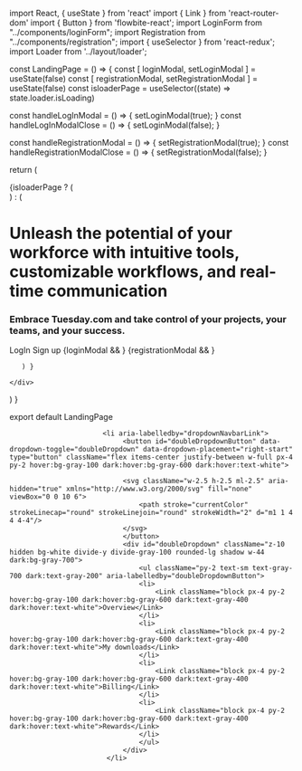 import React, {  useState } from 'react'
import { Link } from 'react-router-dom'
import { Button } from 'flowbite-react';
import LoginForm from "../components/loginForm";
import Registration from "../components/registration";
import { useSelector } from 'react-redux';
import Loader from '../layout/loader';



const LandingPage = () => {
  const [ loginModal, setLoginModal ] = useState(false)
  const [ registrationModal, setRegistrationModal ] = useState(false)
  const isloaderPage = useSelector((state) => state.loader.isLoading)

  const handleLogInModal = () => {
    setLoginModal(true);
  }
  const handleLogInModalClose = () => {
    setLoginModal(false);
  }

  const handleRegistrationModal = () => {
    setRegistrationModal(true);
  }
  const handleRegistrationModalClose = () => {
    setRegistrationModal(false);
  }

  return (
    <div className='text-center h-screen flex justify-center'>
       {isloaderPage ? (  
        <Loader/>
       ) : ( 
        <div className='pt-16 w-2/4'>
             <h1 className='text-5xl mb-10  '>Unleash the potential of your workforce with intuitive tools, customizable workflows, and real-time communication</h1>
            <h3 className='text-xl text-emerald-900'> Embrace Tuesday.com and take control of your projects, your teams, and your success.</h3>
          <div className='mt-10'>
          <Link onClick={handleLogInModal} className="inline-block  px-10 py-3 leading-none rounded-md hover:border-transparent text-lg hover:bg-emerald-100  font-normal  lg:mt-0 ">LogIn</Link>
          <Link onClick={handleRegistrationModal} className="inline-block  px-10 py-3 leading-none border rounded-md text-emerald-900 border-white hover:border-transparent text-lg hover:text-emerald-950 bg-emerald-200 font-bold  lg:mt-0 ">Sign up</Link>
          {loginModal &&  <LoginForm handleLogInModalClose={handleLogInModalClose}  loginModal={loginModal} />}
          {registrationModal &&  <Registration handleRegistrationModalClose={handleRegistrationModalClose} registrationModal={registrationModal} />}
          </div>
        </div> 
     
       ) }

    </div>  
    
  )
}

export default LandingPage







                           <li aria-labelledby="dropdownNavbarLink">
                                <button id="doubleDropdownButton" data-dropdown-toggle="doubleDropdown" data-dropdown-placement="right-start" type="button" className="flex items-center justify-between w-full px-4 py-2 hover:bg-gray-100 dark:hover:bg-gray-600 dark:hover:text-white">
                
                                <svg className="w-2.5 h-2.5 ml-2.5" aria-hidden="true" xmlns="http://www.w3.org/2000/svg" fill="none" viewBox="0 0 10 6">
                                    <path stroke="currentColor" strokeLinecap="round" strokeLinejoin="round" strokeWidth="2" d="m1 1 4 4 4-4"/>
                                </svg>
                                </button>
                                <div id="doubleDropdown" className="z-10 hidden bg-white divide-y divide-gray-100 rounded-lg shadow w-44 dark:bg-gray-700">
                                    <ul className="py-2 text-sm text-gray-700 dark:text-gray-200" aria-labelledby="doubleDropdownButton">
                                    <li>
                                        <Link className="block px-4 py-2 hover:bg-gray-100 dark:hover:bg-gray-600 dark:text-gray-400 dark:hover:text-white">Overview</Link>
                                    </li>
                                    <li>
                                        <Link className="block px-4 py-2 hover:bg-gray-100 dark:hover:bg-gray-600 dark:text-gray-400 dark:hover:text-white">My downloads</Link>
                                    </li>
                                    <li>
                                        <Link className="block px-4 py-2 hover:bg-gray-100 dark:hover:bg-gray-600 dark:text-gray-400 dark:hover:text-white">Billing</Link>
                                    </li>
                                    <li>
                                        <Link className="block px-4 py-2 hover:bg-gray-100 dark:hover:bg-gray-600 dark:text-gray-400 dark:hover:text-white">Rewards</Link>
                                    </li>
                                    </ul>
                                </div>
                            </li>